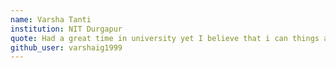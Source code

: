```yaml
---
name: Varsha Tanti
institution: NIT Durgapur
quote: Had a great time in university yet I believe that i can things around me if I get 1 more year
github_user: varshaig1999
---
```

